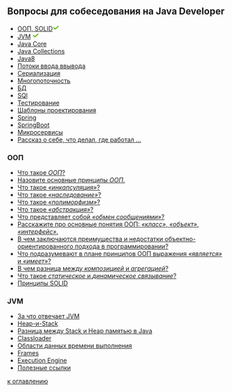 ## Вопросы для собеседования на Java Developer

+ [ООП, SOLID](#ООП)![icon](resources/done.png)
+ [JVM](#jvm) ![icon](resources/done.png)
+ [Java Core]()
+ [Java Collections]()
+ [Java8]()
+ [Потоки ввода ввывода]()  
+ [Сериализация]()
+ [Многопоточность]()
+ [БД]()
+ [SQl]()
+ [Тестирование]()
+ [Шаблоны проектирования]()
+ [Spring]()
+ [SpringBoot]()
+ [Микросервисы]()
+ [Рассказ о себе, что делал, где работал ...]()

### ООП
+ [Что такое _ООП_?](oop.md#Что-такое-ООП)
+ [Назовите основные принципы _ООП_.](oop.md#Назовите-основные-принципы-ООП)
+ [Что такое _«инкапсуляция»_?](oop.md#Что-такое-инкапсуляция)
+ [Что такое _«наследование»_?](oop.md#Что-такое-наследование)
+ [Что такое _«полиморфизм»_?](oop.md#Что-такое-полиморфизм)
+ [Что такое _«абстракция»_?](oop.md#Что-такое-абстракция)
+ [Что представляет собой _«обмен сообщениями»_?](oop.md#Что-представляет-собой-обмен-сообщениями)
+ [Расскажите про основные понятия ООП: _«класс»_, _«объект»_, _«интерфейс»_.](oop.md#Расскажите-про-основные-понятия-ООП-класс-объект-интерфейс)
+ [В чем заключаются преимущества и недостатки объектно-ориентированного подхода в программировании?](oop.md#В-чем-заключаются-преимущества-и-недостатки-объектно-ориентированного-подхода-в-программировании)
+ [Что подразумевают в плане принципов ООП выражения _«является»_ и _«имеет»_?](oop.md#Что-подразумевают-в-плане-принципов-ООП-выражения-является-и-имеет)
+ [В чем разница между _композицией_ и _агрегацией_?](oop.md#В-чем-разница-между-композицией-и-агрегацией)
+ [Что такое _статическое_ и _динамическое связывание_?](oop.md#Что-такое-статическое-и-динамическое-связывание)
+ [Принципы SOLID](oop.md#Принципы-SOLID)

### JVM
+ [За что отвечает JVM](jvm.md#За-что-отвечает-JVM)
+ [Heap-и-Stack](jvm.md#Heap-и-Stack)
+ [Разница между Stack и Heap памятью в Java](jvm.md#Разница-между-Stack-и-Heap-памятью-в-Java)
+ [Classloader](jvm.md#Classloader)
+ [Области данных времени выполнения](jvm.md#Области-данных-времени-выполнения)
+ [Frames](jvm.md#Frames)
+ [Execution Engine](jvm.md#Execution-Engine)
+ [Полезные ссылки](jvm.md#Полезные-ссылки)

[к оглавлению](#Вопросы-для-собеседования-на-java-developer)